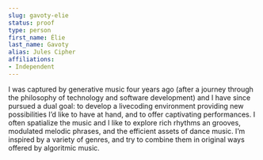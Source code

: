 ```yaml
---
slug: gavoty-elie
status: proof
type: person
first_name: Élie
last_name: Gavoty
alias: Jules Cipher
affiliations:
- Independent
---
```


I was captured by generative music four years ago
(after a journey through the philosophy of technology and software development)
and I have since pursued a dual goal: to develop a livecoding environment
providing new possibilities I’d like to have at hand, and to offer captivating
performances. I often spatialize the music and I like to explore rich rhythms an
grooves, modulated melodic phrases, and the efficient assets of dance music. I’m
inspired by a variety of genres, and try to combine them in original ways offered
by algoritmic music.

